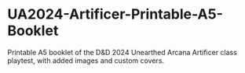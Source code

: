 # UA2024-Artificer-Printable-A5-Booklet
Printable A5 booklet of the D&amp;D 2024 Unearthed Arcana Artificer class playtest, with added images and custom covers.
